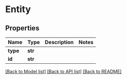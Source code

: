 # Entity

## Properties

| Name     | Type    | Description | Notes |
| -------- | ------- | ----------- | ----- |
| **type** | **str** |             |
| **id**   | **str** |             |

[[Back to Model list]](../README.md#documentation-for-models)
[[Back to API list]](../README.md#documentation-for-api-endpoints)
[[Back to README]](../README.md)
